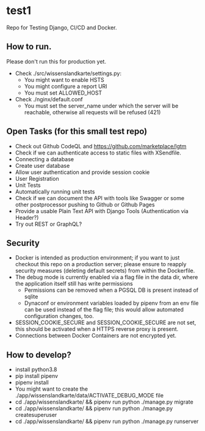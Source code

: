 # test1
Repo for Testing Django, CI/CD and Docker.

## How to run.
Please don't run this for production yet.

* Check ./src/wissenslandkarte/settings.py:
  * You might want to enable HSTS
  * You might configure a report URI
  * You must set ALLOWED_HOST
* Check ./nginx/default.conf
  * You must set the server_name under which the server will be reachable, otherwise all requests will be refused (421) 
## Open Tasks (for this small test repo)
* Check out Github CodeQL and https://github.com/marketplace/lgtm
* Check if we can authenticate access to static files with XSendfile.
* Connecting a database
* Create user database
* Allow user authentication and provide session cookie
* User Registration
* Unit Tests
* Automatically running unit tests
* Check if we can document the API with tools like Swagger or some other postprocessor pushing to Github or Github Pages
* Provide a usable Plain Text API with Django Tools (Authentication via Header?)
* Try out REST or GraphQL?

## Security

* Docker is intended as production environment; if you want to just checkout this repo on a production server;
  please ensure to reapply security measures (deleting default secrets) from within the Dockerfile. 
* The debug mode is currently enabled via a flag file in the data dir, where the application itself still has write permissions
  * Permissions can be removed when a PGSQL DB is present instead of sqlite
  * Dynaconf or environment variables loaded by pipenv from an env file can be used
    instead of the flag file; this would allow automated configuration changes, too.
* SESSION_COOKIE_SECURE and SESSION_COOKIE_SECURE are not set, this should be activated when a HTTPS reverse proxy is present.
* Connections between Docker Containers are not encrypted yet.


## How to develop?

* install python3.8
* pip install pipenv
* pipenv install
* You might want to create the ./app/wissenslandkarte/data/ACTIVATE_DEBUG_MODE file
* cd ./app/wissenslandkarte/ && pipenv run python ./manage.py migrate
* cd ./app/wissenslandkarte/ && pipenv run python ./manage.py createsuperuser
* cd ./app/wissenslandkarte/ && pipenv run python ./manage.py runserver